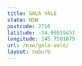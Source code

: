 ```yaml
---
title: GALA VALE
state: NSW
postcode: 2716
latitude: -34.96919457
longitude: 145.7501879
url: /nsw/gala-vale/
layout: suburb
---
```

